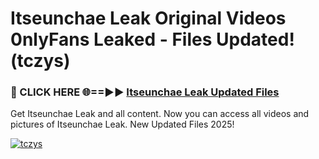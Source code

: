 # Itseunchae Leak Original Videos 0nlyFans Leaked - Files Updated! (tczys)

<h3>🔴 CLICK HERE 🌐==►► <a href="https://tinyurl.com/ehrbuxhb" rel="nofollow">Itseunchae Leak Updated Files</a></h3>

Get Itseunchae Leak and all content. Now you can access all videos and pictures of Itseunchae Leak. New Updated Files 2025!

[![tczys](https://i.imgur.com/lVYEuWS.gif)](https://tinyurl.com/ehrbuxhb)
